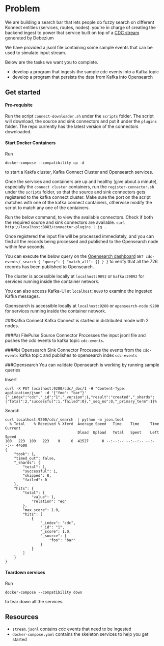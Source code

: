 # Problem

We are building a search bar that lets people do fuzzy search on different Konnect entities (services, routes, nodes). 
you're in charge of creating the backend ingest to power that service built on top of a [CDC stream](https://debezium.io/documentation/reference/stable/connectors/postgresql.html#postgresql-create-events) generated by Debezium

We have provided a jsonl file containing some sample events that can be used to
simulate input stream.


Below are the tasks we want you to complete.

* develop a program that ingests the sample cdc events into a Kafka topic
* develop a program that persists the data from Kafka into Opensearch


## Get started
#### Pre-requisite
Run the script `connect-downloader.sh` under the `scripts` folder. The script will download, the source and sink
connectors and put it under the `plugins` folder. The repo currently has the latest version of the connectors downloaded.


#### Start Docker Containers
Run

```
docker-compose --compatibility up -d
```

to start a Kakfa cluster, Kafka Connect Cluster and Opensearch services.

Once the services and containers are up and healthy (give about a minute), especially the `connect cluster` containers,
run the `register-connector.sh` under the `scripts` folder, so that the source and sink connectors gets registered to the
kafka connect cluster. Make sure the port on the script matches with one of the kafka connect containers, otherwise
modify the script to match any one of the containers.

Run the below command, to view the available connectors. Check if both the required source and sink connectors are
available.
`curl http://localhost:8083/connector-plugins | jq .`

Once registered the input file will be processed immediately, and you can find all the records being processed and
published to the Opensearch node within few seconds.

You can execute the below query on the [Opensearch dashboard](http://localhost:5601/app/dev_tools#/console)
`
GET cdc-events/_search
{
"query": {
"match_all": {}
}
}
`
to verify that all the 726 records has been published to Opensearch.



The cluster is accessible locally at `localhost:9092` or `kafka:29092` for services running inside the container network.

You can also access Kafka-UI at `localhost:8080` to examine the ingested Kafka messages.

Opensearch is accessible locally at `localhost:9200` or `opensearch-node:9200`
for services running inside the container network.

###Kafka Connect
Kafka Connect is started in distributed mode with 2 nodes.

####a) FilePulse Source Connector
Processes the input jsonl file and pushes the cdc events to kafka topic `cdc-events`.

####b) Opensearch Sink Connector
Processes the events from the `cdc-events` kafka topic and publishes to opensearch index `cdc-events`

###Opensearch
You can validate Opensearch is working by running sample queries

Insert
```
curl -X PUT localhost:9200/cdc/_doc/1 -H "Content-Type: application/json" -d '{"foo": "bar"}'
{"_index":"cdc","_id":"1","_version":1,"result":"created","_shards":{"total":2,"successful":1,"failed":0},"_seq_no":0,"_primary_term":1}%
```

Search
```
curl localhost:9200/cdc/_search  | python -m json.tool
  % Total    % Received % Xferd  Average Speed   Time    Time     Time  Current
                                 Dload  Upload   Total   Spent    Left  Speed
100   223  100   223    0     0  41527      0 --:--:-- --:--:-- --:--:-- 44600
{
    "took": 1,
    "timed_out": false,
    "_shards": {
        "total": 1,
        "successful": 1,
        "skipped": 0,
        "failed": 0
    },
    "hits": {
        "total": {
            "value": 1,
            "relation": "eq"
        },
        "max_score": 1.0,
        "hits": [
            {
                "_index": "cdc",
                "_id": "1",
                "_score": 1.0,
                "_source": {
                    "foo": "bar"
                }
            }
        ]
    }
}
```

#### Teardown services

Run

```
docker-compose --compatibility down
```

to tear down all the services.

## Resources

* `stream.jsonl` contains cdc events that need to be ingested
* `docker-compose.yaml` contains the skeleton services to help you get started
